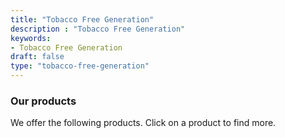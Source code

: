```yaml
---
title: "Tobacco Free Generation"
description : "Tobacco Free Generation" 
keywords:
- Tobacco Free Generation
draft: false
type: "tobacco-free-generation"
---
```


### Our products

We offer the following products. Click on a product to find more.